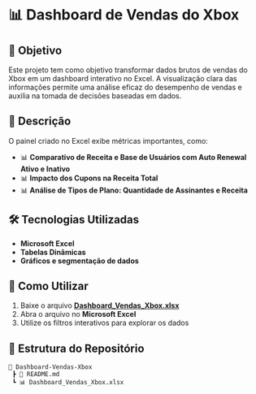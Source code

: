 # 📊 Dashboard de Vendas do Xbox  

## 🎯 Objetivo  

Este projeto tem como objetivo transformar dados brutos de vendas do Xbox em um dashboard interativo no Excel. A visualização clara das informações permite uma análise eficaz do desempenho de vendas e auxilia na tomada de decisões baseadas em dados.  

## 📝 Descrição  

O painel criado no Excel exibe métricas importantes, como:  

- 📊 **Comparativo de Receita e Base de Usuários com Auto Renewal Ativo e Inativo**  
- 📊 **Impacto dos Cupons na Receita Total**  
- 📊 **Análise de Tipos de Plano: Quantidade de Assinantes e Receita**  

## 🛠️ Tecnologias Utilizadas  

- **Microsoft Excel**  
- **Tabelas Dinâmicas**  
- **Gráficos e segmentação de dados**  

## 🚀 Como Utilizar  

1. Baixe o arquivo **[Dashboard_Vendas_Xbox.xlsx](link_do_arquivo_aqui)**  
2. Abra o arquivo no **Microsoft Excel**  
3. Utilize os filtros interativos para explorar os dados  

## 📂 Estrutura do Repositório  

```plaintext
📂 Dashboard-Vendas-Xbox  
 ┣ 📜 README.md  
 ┗ 📊 Dashboard_Vendas_Xbox.xlsx  
 

